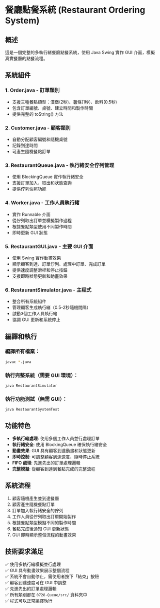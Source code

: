 # 餐廳點餐系統 (Restaurant Ordering System)

## 概述
這是一個完整的多執行緒餐廳點餐系統，使用 Java Swing 實作 GUI 介面，模擬真實餐廳的點餐流程。

## 系統組件

### 1. Order.java - 訂單類別
- 支援三種餐點類型：漢堡(2秒)、薯條(1秒)、飲料(0.5秒)
- 包含訂單編號、桌號、建立時間和製作時間
- 提供完整的 toString() 方法

### 2. Customer.java - 顧客類別  
- 自動分配顧客編號和隨機桌號
- 記錄到達時間
- 可產生隨機餐點訂單

### 3. RestaurantQueue.java - 執行緒安全佇列管理
- 使用 BlockingQueue 實作執行緒安全
- 支援訂單加入、取出和狀態查詢
- 提供佇列快照功能

### 4. Worker.java - 工作人員執行緒
- 實作 Runnable 介面
- 從佇列取出訂單並模擬製作過程
- 根據餐點類型使用不同製作時間
- 即時更新 GUI 狀態

### 5. RestaurantGUI.java - 主要 GUI 介面
- 使用 Swing 實作動畫效果
- 顯示顧客到達、訂單佇列、處理中訂單、完成訂單
- 提供速度調整滑桿和停止按鈕
- 支援即時狀態更新和動畫效果

### 6. RestaurantSimulator.java - 主程式
- 整合所有系統組件
- 管理顧客生成執行緒（0.5-2秒隨機間隔）
- 啟動3個工作人員執行緒
- 協調 GUI 更新和系統停止

## 編譯和執行

### 編譯所有檔案：
```bash
javac *.java
```

### 執行完整系統（需要 GUI 環境）：
```bash
java RestaurantSimulator
```

### 執行功能測試（無需 GUI）：
```bash
java RestaurantSystemTest
```

## 功能特色

- **多執行緒處理**: 使用多個工作人員並行處理訂單
- **執行緒安全**: 使用 BlockingQueue 確保執行緒安全
- **動畫效果**: GUI 具有顧客到達動畫和狀態更新
- **即時控制**: 可調整顧客到達速度，隨時停止系統
- **FIFO 處理**: 先進先出的訂單處理邏輯
- **完整模擬**: 從顧客到達到餐點完成的完整流程

## 系統流程

1. 顧客隨機產生並到達餐廳
2. 顧客產生隨機餐點訂單
3. 訂單加入執行緒安全的佇列
4. 工作人員從佇列取出訂單開始製作
5. 根據餐點類型模擬不同的製作時間
6. 餐點完成後通知 GUI 更新狀態
7. GUI 即時顯示整個流程的動畫效果

## 技術要求滿足

✅ 使用多執行緒模擬並行處理  
✅ GUI 具有動畫效果展示整個流程  
✅ 系統不會自動停止，需使用者按下「結束」按鈕  
✅ 顧客到達速度可在 GUI 中調整  
✅ 先進先出的訂單處理邏輯  
✅ 所有類別都在 `0728-Queue/src/` 資料夾中  
✅ 程式可以正常編譯執行
